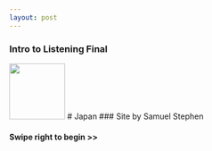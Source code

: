 ```yaml
---
layout: post
---
```


### Intro to Listening Final
<img src="https://media.istockphoto.com/photos/fuji-japan-in-spring-picture-id876560704?k=20&m=876560704&s=612x612&w=0&h=ESL0O5Msbqh0jEs382NM_gh-2lRAvmA4QEgWZDvYffQ=" width="100">
# Japan
### Site by Samuel Stephen

#### Swipe right to begin >> 
